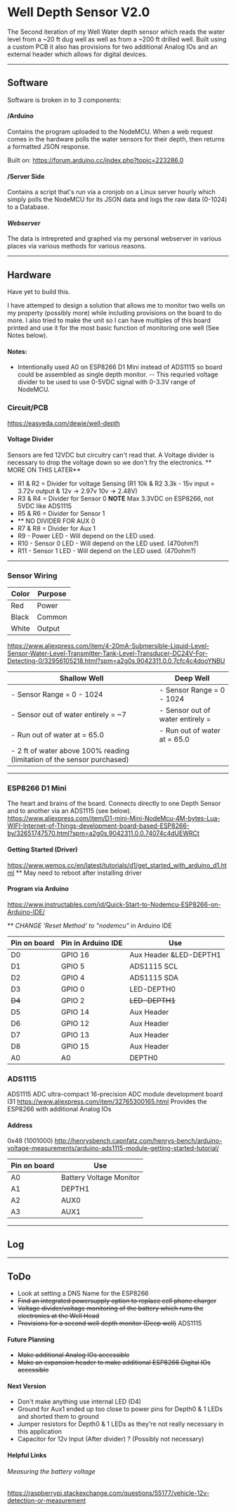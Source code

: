 # Well Depth Sensor V2.0

The Second iteration of my Well Water depth sensor which reads the water level from a ~20 ft dug well as well as from a ~200 ft drilled well. Built using a custom PCB it also has provisions for two additional Analog IOs and an external header which allows for digital devices.

--- 
## Software

Software is broken in to 3 components:

#### /Arduino 
Contains the program uploaded to the NodeMCU. When a web request comes in the hardware polls the water sensors for their depth, then returns a formatted JSON response.

Built on:
https://forum.arduino.cc/index.php?topic=223286.0



#### /Server Side
Contains a script that's run via a cronjob on a Linux server hourly which simply polls the NodeMCU for its JSON data and logs the raw data (0-1024) to a Database.

#### *Webserver*
The data is intrepreted and graphed via my personal webserver in various places via various methods for various reasons. 




---
## Hardware 
 Have yet to build this.
 
I have attemped to design a solution that allows me to monitor two wells on my property (possibly more) while including provisions on the board to do more. I also tried to make the unit so I can have multiples of this board printed and use it for the most basic function of monitoring one well (See Notes below). 
 
 
#### Notes:  
- Intentionally used A0 on ESP8266 D1 Mini instead of ADS1115 so board could be assembled as single depth monitor. 
-- This requried voltage divider to be used to use 0-5VDC signal with 0-3.3V range of NodeMCU. 

### Circuit/PCB
https://easyeda.com/dewie/well-depth

#### Voltage Divider
Sensors are fed 12VDC but circuitry can't read that. A Voltage divider is necessary to drop the voltage down so we don't fry the electronics. 
** MORE ON THIS LATER**
- R1 & R2 = Divider for voltage Sensing  (R1 10k & R2 3.3k - 15v input = 3.72v output & 12v -> 2.97v  10v -> 2.48V)
- R3 & R4 = Divider for Sensor 0  **NOTE** Max 3.3VDC on ESP8266, not 5VDC like ADS1115
- R5 & R6 = Divider for Sensor 1
- ** NO DIVIDER FOR AUX 0
- R7 & R8 = Divider for Aux 1
- R9  - Power LED    - Will depend on the LED used. 
- R10 - Sensor 0 LED - Will depend on the LED used. 	(470ohm?)
- R11 - Sensor 1 LED - Will depend on the LED used. 	(470ohm?)

---
### Sensor Wiring 
|Color 		| Purpose	|
|-------	| -------	|			
|Red 		|Power		|
|Black		|Common		|
|White		|Output	 	|

https://www.aliexpress.com/item/4-20mA-Submersible-Liquid-Level-Sensor-Water-Level-Transmitter-Tank-Level-Transducer-DC24V-For-Detecting-0/32956105218.html?spm=a2g0s.9042311.0.0.7cfc4c4dooYNBU


|Shallow Well 															| Deep Well	|
|-------																| -------	|	
|- Sensor Range		    	= 0 - 1024									| - Sensor Range		    	= 0 - 1024	|
|- Sensor out of water entirely 	= ~7								| - Sensor out of water entirely 	= 				|
|- Run out of water at 	     	= 65.0									| - Run out of water at 	     	= 65.0					|
|- 2 ft of water above 100% reading (limitation of the sensor purchased)| 					|




---
### ESP8266 D1 Mini
The heart and brains of the board. Connects directly to one Depth Sensor and to another via an ADS1115 (see below). 
https://www.aliexpress.com/item/D1-mini-Mini-NodeMcu-4M-bytes-Lua-WIFI-Internet-of-Things-development-board-based-ESP8266-by/32651747570.html?spm=a2g0s.9042311.0.0.74074c4dUEWRCt

#### Getting Started (Driver)
https://www.wemos.cc/en/latest/tutorials/d1/get_started_with_arduino_d1.html
** May need to reboot after installing driver

#### Program via Arduino
https://www.instructables.com/id/Quick-Start-to-Nodemcu-ESP8266-on-Arduino-IDE/

** *CHANGE 'Reset Method' to "nodemcu"* in Arduino IDE

|Pin on board		|Pin in Arduino IDE		|Use			|
|-------------------|-----------------------|---------------|
|D0				|GPIO 16 				|Aux Header	&LED-DEPTH1 	|
|D1 				|GPIO 5  				|ADS1115 SCL	|
|D2 				|GPIO 4  				|ADS1115 SDA	|
|D3 				|GPIO 0	 				|LED-DEPTH0		|
|~~D4~~ 			|GPIO 2					|~~LED-DEPTH1~~	|
|D5 				|GPIO 14				|Aux Header		|
|D6 				|GPIO 12				|Aux Header		|
|D7 				|GPIO 13 				|Aux Header		|
|D8 				|GPIO 15				|Aux Header		|
|A0				|A0						|DEPTH0 		|


### ADS1115
ADS1115 ADC ultra-compact 16-precision ADC module development board I31
https://www.aliexpress.com/item/32765300165.html
Provides the ESP8266 with additional Analog IOs

#### Address
0x48 (1001000)
http://henrysbench.capnfatz.com/henrys-bench/arduino-voltage-measurements/arduino-ads1115-module-getting-started-tutorial/

|Pin on board		|Use						|
|-------------------|---------------			|
|A0					| Battery Voltage Monitor	|
|A1 				| DEPTH1					|
|A2 				| AUX0 						|
|A3 				| AUX1						|


---
## Log



---
## ToDo
- Look at setting a DNS Name for the ESP8266 
- ~~Find an integrated powersupply option to replace cell phone charger~~
- ~~Voltage divider/voltage monitoring of the battery which runs the electronics at the Well Head~~
- ~~Provisions for a second well depth monitor (Deep well)~~ ADS1115
#### Future Planning
- ~~Make additional Analog IOs accessible~~
- ~~Make an expansion header to make additional ESP8266 Digital IOs accessible~~ 

#### Next Version
- Don't make anything use internal LED (D4)
- Ground for Aux1 ended up too close to power pins for Depth0 & 1 LEDs and shorted them to ground
- Jumper resistors for Depth0 & 1 LEDs as they're not really necessary in this application 
- Capacitor for 12v Input (After divider) ? (Possibly not necessary)

#### Helpful Links
###### Measuring the battery voltage 
https://raspberrypi.stackexchange.com/questions/55177/vehicle-12v-detection-or-measurement

